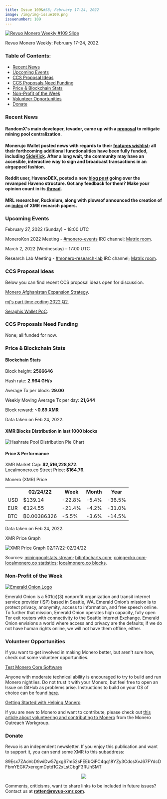 ```yaml
---
title: Issue 109&#58; February 17-24, 2022
image: /img/img-issue109.png
issuenumber: 109
---
```

[<img src="/img/img-issue109.png" alt="Revuo Monero Weekly #109 Slide" class="img-lead">](/issue-109.html)

<p class="text-lead">Revuo Monero Weekly: February 17-24, 2022.</p>
<!--more-->

<h3>Table of Contents:</h3>
<ul class="contents">
    <li><a href="#news">Recent News</a></li>
    <li><a href="#events">Upcoming Events</a></li>
    <li><a href="#ideas">CCS Proposal Ideas</a></li>
    <li><a href="#proposals">CCS Proposals Need Funding</a></li>
    <li><a href="#stats">Price & Blockchain Stats</a></li>
    <li><a href="#merchant">Non-Profit of the Week</a></li>
    <li><a href="#volunteer">Volunteer Opportunities</a></li>
    <li><a href="#donate">Donate</a></li>
</ul>

<h3 id="news">Recent News</h3>

<div class="newsbyte">
    <h4>RandomX's main developer, tevador, came up with a <a href="https://github.com/monero-project/research-lab/issues/98" target="_blank">proposal</a> to mitigate mining pool centralization.</h4>
</div>

<div class="newsbyte">
    <h4>Monerujo Wallet posted news with regards to their <a href="https://funding.monerujo.app/" target="_blank">features wishlist</a>: all their forthcoming additional functionalities have been fully funded, including <a href="https://nitter.it/monerujowallet/status/1422295987201134597" target="_blank">SideKick</a>. After a long wait, the community may have an accesible, interactive way to sign and broadcast transactions in an airgapped fashion.</h4>
</div>

<div class="newsbyte">
    <h4>Reddit user, HavenoDEX, posted a new <a href="https://haveno.exchange/2022/02/02/haveno-structure.html" target="_blank">blog post</a> going over the revamped Haveno structure. Got any feedback for them? Make your opinion count in its <a href="https://teddit.adminforge.de/r/Monero/comments/svcwrv/the_improved_structure_of_haveno_key_word/" target="_blank">thread</a>.</h4>
</div>

<div class="newsbyte">
    <h4>MRL researcher, Rucknium, along with plowsof announced the creation of an <a href="https://moneroresearch.info/" target="_blank">index</a> of XMR research papers.</h4>
</div>

<h3 id="events">Upcoming Events</h3>

<div class="event">
    <p class="date" markdown="1">February 27, 2022 (Sunday) – 18:00 UTC</p>
    <p markdown="1">MoneroKon 2022 Meeting - <a href="irc://irc.libera.chat/#monero-events" target="_blank">#monero-events</a> IRC channel; <a href="https://matrix.to/#/#monero-events:monero.social" target="_blank">Matrix room</a>.</p>
</div>

<div class="event">
    <p class="date" markdown="1">March 2, 2022 (Wednesday) – 17:00 UTC</p>
    <p markdown="1">Research Lab Meeting - <a href="irc://irc.libera.chat/#monero-research-lab" target="_blank">#monero-research-lab</a> IRC channel; <a href="https://matrix.to/#/#monero-research-lab:monero.social" target="_blank">Matrix room</a>.</p>
</div>

<h3 id="ideas">CCS Proposal Ideas</h3>

<p>Below you can find recent CCS proposal ideas open for discussion.</p>

<div class="proposal">
<p><a href="https://repo.getmonero.org/monero-project/ccs-proposals/-/merge_requests/282" target="_blank">Monero Afghanistan Expansion Strategy</a>.</p>
</div>

<div class="proposal">
<p><a href="https://repo.getmonero.org/monero-project/ccs-proposals/-/merge_requests/287" target="_blank">mj's part time coding 2022 Q2</a>.</p>
</div>

<div class="proposal">
<p><a href="https://repo.getmonero.org/monero-project/ccs-proposals/-/merge_requests/290" target="_blank">Seraphis Wallet PoC</a>.</p>
</div>

<h3 id="proposals">CCS Proposals Need Funding</h3>

<p>None; all funded for now.</p>

<h3 id="stats">Price & Blockchain Stats</h3>

<h4 class="stat">Blockchain Stats</h4>

<div class="bcstats">
    <p>Block height: <b>2566646</b></p>
    <p>Hash rate: <b>2.964 GH/s</b></p>
    <p>Average Tx per block: <b>29.00</b></p>
    <p>Weekly Moving Average Tx per day: <b>21,644</b></p>
    <p>Block reward: <b>~0.69 XMR</b></p>
</div>
<p class="note">Data taken on Feb 24, 2022.</p>

<h4 class="stat">XMR Blocks Distribution in last 1000 blocks</h4>
<p><img src="/img/hashrate-pool-distribution-0224.png" alt="Hashrate Pool Distribution Pie Chart"/></p>

<h4 class="stat" id="price-stat">Price & Performance</h4>

<div class="price-intro">XMR Market Cap: <b>$2,516,228,872</b>.<br/>Localmonero.co Street Price: <b>$164.76</b>.</div>

<p class="table-title">Monero (XMR) Price</p>
<table class="price-table">
  <tr class="row1">
    <th></th>
    <th>02/24/22</th>
    <th>Week</th>
    <th>Month</th>
    <th>Year</th>
  </tr>
  <tr>
    <td data-th="XMR to">USD</td>
    <td data-th="02/24/22">$139.14</td>
    <td data-th="Week" class="red">-22.8%</td>
    <td data-th="Month" class="red">-5.4%</td>
    <td data-th="Year" class="red">-36.5%</td>
  </tr>
  <tr class="row3">
    <td data-th="XMR to">EUR</td>
    <td data-th="02/24/22">€124.55</td>
    <td data-th="Week" class="red">-21.4%</td>
    <td data-th="Month" class="red">-4.2%</td>
    <td data-th="Year" class="red">-31.0%</td>
  </tr>
  <tr>
    <td data-th="XMR to">BTC</td>
    <td data-th="02/24/22">₿0.00386326</td>
    <td data-th="Week" class="red">-5.5%</td>
    <td data-th="Month" class="red">-3.6%</td>
    <td data-th="Year" class="red">-14.5%</td>
  </tr>
</table>
<p class="note">Data taken on Feb 24, 2022.</p>

<p class="table-title">XMR Price Graph</p>

![XMR Price Graph 02/17/22-02/24/22](/img/weekly-chart-0224.png "XMR Price Graph 02/17/22-02/24/22") 

Sources: <a href="https://miningpoolstats.stream/monero" target="_blank">miningpoolstats.stream</a>; <a href="https://bitinfocharts.com/monero/" target="_blank">bitinfocharts.com</a>; <a href="https://www.coingecko.com/en/coins/monero" target="_blank">coingecko.com</a>; <a href="https://localmonero.co/statistics" target="_blank">localmonero.co statistics</a>; <a href="https://localmonero.co/blocks" target="_blank">localmonero.co blocks</a>.

<h3 id="merchant">Non-Profit of the Week</h3>

<a href="https://emeraldonion.org/about/" target="_blank"><img src="/img/emerald-logo.png" alt="Emerald Onion Logo" class="merchant-img" id="eme"></a>

Emerald Onion is a 501(c)(3) nonprofit organization and transit internet service provider (ISP) based in Seattle, WA. Emerald Onion’s mission is to protect privacy, anonymity, access to information, and free speech online. To further that mission, Emerald Onion operates high capacity, fully open Tor exit routers with connectivity to the Seattle Internet Exchange. Emerald Onion envisions a world where access and privacy are the defaults; if we do not have human rights online, we will not have them offline, either.

<h3 id="volunteer">Volunteer Opportunities</h3>

<p>If you want to get involved in making Monero better, but aren't sure how, check out some volunteer opportunities.</p>

<div class="newsbyte">
    <p class="date"><a href="https://github.com/monero-project/monero" target="_blank">Test Monero Core Software</a></p>
    <p>Anyone with moderate technical ability is encouraged to try to build and run Monero nightlies. Do not trust it with your Monero, but feel free to open an Issue on GitHub as problems arise. Instructions to build on your OS of choice can be found <a href="https://github.com/monero-project/monero#compiling-monero-from-source" target="_blank">here</a>. </p>
</div>

<div class="newsbyte">
    <p class="date"><a href="https://github.com/monero-project/monero" target="_blank">Getting Started with Helping Monero</a></p>
    <p>If you are new to Monero and want to contribute, please check out <a href="https://www.monerooutreach.org/stories/getting-started-helping-monero.php" target="_blank">this article about volunteering and contributing to Monero</a> from the Monero Outreach Workgroup. </p>
</div>

<h3 id="donate">Donate</h3>

<p markdown="1">Revuo is an independent newsletter. If you enjoy this publication and want to support it, you can send some XMR to this subaddress:</p>

<p class="address" markdown="1">89Esx7ZAoVcD9wiDw57gxgS7m52sFEEbQiFC4qq18YZy3CdcsXvJ67FYdcDFbmYEGK7xerxgmDptd1C2xLstCbgF3RUhSMT</p>

<p><center><a href="monero:89Esx7ZAoVcD9wiDw57gxgS7m52sFEEbQiFC4qq18YZy3CdcsXvJ67FYdcDFbmYEGK7xerxgmDptd1C2xLstCbgF3RUhSMT" class="qr"><img src="/img/donate-monero.jpg" style="max-width: 200px;"/></a></center></p>

Comments, criticisms, want to share links to be included in future issues? Contact us at **rotten@revuo-xmr.com**.